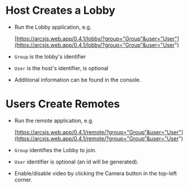 # Host Creates a Lobby

* Run the Lobby application, e.g.

  [https://arcsjs.web.app/0.4.1/lobby/?group="Group"&user="User"](https://arcsjs.web.app/0.4.1/lobby/?group="Group"&user="User")
* `Group` is the lobby's identifier
* `User` is the host's identifier, is optional
* Additional information can be found in the console.

# Users Create Remotes

* Run the remote application, e.g.

  [https://arcsjs.web.app/0.4.1/remote/?group="Group"&user="User"](https://arcsjs.web.app/0.4.1/remote/?group="Group"&user="User")
* `Group` identifies the Lobby to join.
* `User` identifier is optional (an id will be generated).
* Enable/disable video by clicking the Camera button in the top-left corner.
